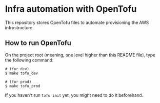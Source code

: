 # Infra automation with OpenTofu

This repository stores OpenTofu files to automate provisioning the AWS infrastructure.

## How to run OpenTofu

On the project root (meaning, one level higher than this README file), type the following command:

```
# (for dev)
$ make tofu_dev

# (for prod)
$ make tofu_prod
```

If you haven't run `tofu init` yet, you might need to do it beforehand.

